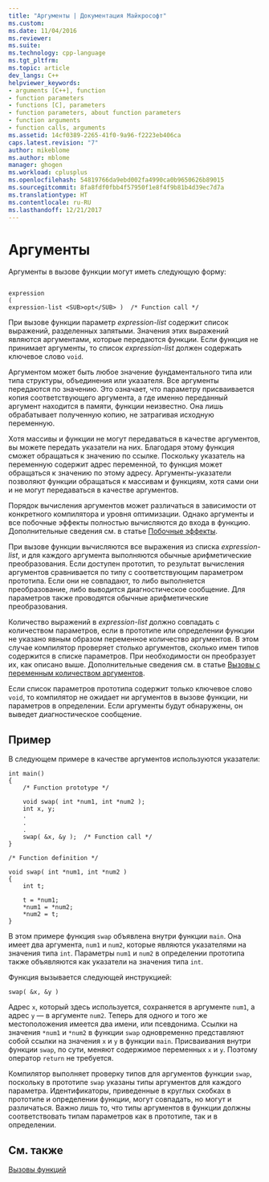 ```yaml
---
title: "Аргументы | Документация Майкрософт"
ms.custom: 
ms.date: 11/04/2016
ms.reviewer: 
ms.suite: 
ms.technology: cpp-language
ms.tgt_pltfrm: 
ms.topic: article
dev_langs: C++
helpviewer_keywords:
- arguments [C++], function
- function parameters
- functions [C], parameters
- function parameters, about function parameters
- function arguments
- function calls, arguments
ms.assetid: 14cf0389-2265-41f0-9a96-f2223eb406ca
caps.latest.revision: "7"
author: mikeblome
ms.author: mblome
manager: ghogen
ms.workload: cplusplus
ms.openlocfilehash: 54819766da9ebd002fa4990ca0b9650626b89015
ms.sourcegitcommit: 8fa8fdf0fbb4f57950f1e8f4f9b81b4d39ec7d7a
ms.translationtype: HT
ms.contentlocale: ru-RU
ms.lasthandoff: 12/21/2017
---
```

# <a name="arguments"></a>Аргументы
Аргументы в вызове функции могут иметь следующую форму:  
  
```  
  
expression  
(  
expression-list <SUB>opt</SUB> )  /* Function call */  
```  
  
 При вызове функции параметр *expression-list* содержит список выражений, разделенных запятыми. Значения этих выражений являются аргументами, которые передаются функции. Если функция не принимает аргументы, то список *expression-list* должен содержать ключевое слово `void`.  
  
 Аргументом может быть любое значение фундаментального типа или типа структуры, объединения или указателя. Все аргументы передаются по значению. Это означает, что параметру присваивается копия соответствующего аргумента, а где именно переданный аргумент находится в памяти, функции неизвестно. Она лишь обрабатывает полученную копию, не затрагивая исходную переменную.  
  
 Хотя массивы и функции не могут передаваться в качестве аргументов, вы можете передать указатели на них. Благодаря этому функция сможет обращаться к значению по ссылке. Поскольку указатель на переменную содержит адрес переменной, то функция может обращаться к значению по этому адресу. Аргументы-указатели позволяют функции обращаться к массивам и функциям, хотя сами они и не могут передаваться в качестве аргументов.  
  
 Порядок вычисления аргументов может различаться в зависимости от конкретного компилятора и уровня оптимизации. Однако аргументы и все побочные эффекты полностью вычисляются до входа в функцию. Дополнительные сведения см. в статье [Побочные эффекты](../c-language/side-effects.md).  
  
 При вызове функции вычисляются все выражения из списка *expression-list*, и для каждого аргумента выполняются обычные арифметические преобразования. Если доступен прототип, то результат вычисления аргументов сравнивается по типу с соответствующим параметром прототипа. Если они не совпадают, то либо выполняется преобразование, либо выводится диагностическое сообщение. Для параметров также проводятся обычные арифметические преобразования.  
  
 Количество выражений в *expression-list* должно совпадать с количеством параметров, если в прототипе или определении функции не указано явным образом переменное количество аргументов. В этом случае компилятор проверяет столько аргументов, сколько имен типов содержится в списке параметров. При необходимости он преобразует их, как описано выше. Дополнительные сведения см. в статье [Вызовы с переменным количеством аргументов](../c-language/calls-with-a-variable-number-of-arguments.md).  
  
 Если список параметров прототипа содержит только ключевое слово `void`, то компилятор не ожидает ни аргументов в вызове функции, ни параметров в определении. Если аргументы будут обнаружены, он выведет диагностическое сообщение.  
  
## <a name="example"></a>Пример  
 В следующем примере в качестве аргументов используются указатели:  
  
```  
int main()  
{  
    /* Function prototype */  
  
    void swap( int *num1, int *num2 );  
    int x, y;  
    .  
    .  
    .  
    swap( &x, &y );  /* Function call */  
}  
  
/* Function definition */  
  
void swap( int *num1, int *num2 )  
{  
    int t;  
  
    t = *num1;  
    *num1 = *num2;  
    *num2 = t;  
}  
```  
  
 В этом примере функция `swap` объявлена внутри функции `main`. Она имеет два аргумента, `num1` и `num2`, которые являются указателями на значения типа `int`. Параметры `num1` и `num2` в определении прототипа также объявляются как указатели на значения типа `int`.  
  
 Функция вызывается следующей инструкцией:  
  
```  
swap( &x, &y )  
```  
  
 Адрес `x`, который здесь используется, сохраняется в аргументе `num1`, а адрес `y` — в аргументе `num2`. Теперь для одного и того же местоположения имеется два имени, или псевдонима. Ссылки на значения `*num1` и `*num2` в функции `swap` одновременно представляют собой ссылки на значения `x` и `y` в функции `main`. Присваивания внутри функции `swap`, по сути, меняют содержимое переменных `x` и `y`. Поэтому оператор `return` не требуется.  
  
 Компилятор выполняет проверку типов для аргументов функции `swap`, поскольку в прототипе `swap` указаны типы аргументов для каждого параметра. Идентификаторы, приведенные в круглых скобках в прототипе и определении функции, могут совпадать, но могут и различаться. Важно лишь то, что типы аргументов в функции должны соответствовать типам параметров как в прототипе, так и в определении.  
  
## <a name="see-also"></a>См. также  
 [Вызовы функций](../c-language/function-calls.md)